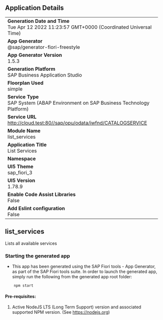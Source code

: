 ## Application Details
|               |
| ------------- |
|**Generation Date and Time**<br>Tue Apr 12 2022 11:23:57 GMT+0000 (Coordinated Universal Time)|
|**App Generator**<br>@sap/generator-fiori-freestyle|
|**App Generator Version**<br>1.5.3|
|**Generation Platform**<br>SAP Business Application Studio|
|**Floorplan Used**<br>simple|
|**Service Type**<br>SAP System (ABAP Environment on SAP Business Technology Platform)|
|**Service URL**<br>http://cloud.test:80//sap/opu/odata/iwfnd/CATALOGSERVICE
|**Module Name**<br>list_services|
|**Application Title**<br>List Services|
|**Namespace**<br>|
|**UI5 Theme**<br>sap_fiori_3|
|**UI5 Version**<br>1.78.9|
|**Enable Code Assist Libraries**<br>False|
|**Add Eslint configuration**<br>False|

## list_services

Lists all available services

### Starting the generated app

-   This app has been generated using the SAP Fiori tools - App Generator, as part of the SAP Fiori tools suite.  In order to launch the generated app, simply run the following from the generated app root folder:

```
    npm start
```

#### Pre-requisites:

1. Active NodeJS LTS (Long Term Support) version and associated supported NPM version.  (See https://nodejs.org)


